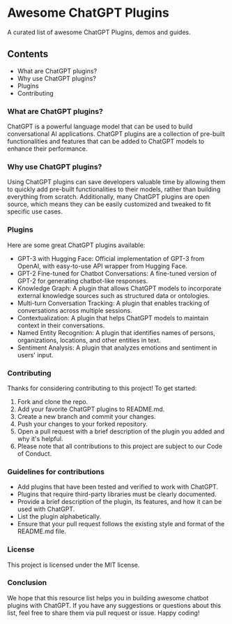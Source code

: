 # Awesome ChatGPT Plugins

A curated list of awesome ChatGPT Plugins, demos and guides.

## Contents

- What are ChatGPT plugins?
- Why use ChatGPT plugins?
- Plugins
- Contributing

### What are ChatGPT plugins?

ChatGPT is a powerful language model that can be used to build conversational AI applications. ChatGPT plugins are a collection of pre-built functionalities and features that can be added to ChatGPT models to enhance their performance.

### Why use ChatGPT plugins?

Using ChatGPT plugins can save developers valuable time by allowing them to quickly add pre-built functionalities to their models, rather than building everything from scratch. Additionally, many ChatGPT plugins are open source, which means they can be easily customized and tweaked to fit specific use cases.

### Plugins

Here are some great ChatGPT plugins available:

- GPT-3 with Hugging Face: Official implementation of GPT-3 from OpenAI, with easy-to-use API wrapper from Hugging Face.
- GPT-2 Fine-tuned for Chatbot Conversations: A fine-tuned version of GPT-2 for generating chatbot-like responses.
- Knowledge Graph: A plugin that allows ChatGPT models to incorporate external knowledge sources such as structured data or ontologies.
- Multi-turn Conversation Tracking: A plugin that enables tracking of conversations across multiple sessions.
- Contextualization: A plugin that helps ChatGPT models to maintain context in their conversations.
- Named Entity Recognition: A plugin that identifies names of persons, organizations, locations, and other entities in text.
- Sentiment Analysis: A plugin that analyzes emotions and sentiment in users' input.

### Contributing

Thanks for considering contributing to this project! To get started:

1. Fork and clone the repo.
2. Add your favorite ChatGPT plugins to README.md.
3. Create a new branch and commit your changes.
4. Push your changes to your forked repository.
5. Open a pull request with a brief description of the plugin you added and why it's helpful.
6. Please note that all contributions to this project are subject to our Code of Conduct.

### Guidelines for contributions

- Add plugins that have been tested and verified to work with ChatGPT.
- Plugins that require third-party libraries must be clearly documented.
- Provide a brief description of the plugin, its features, and how it can be used with ChatGPT.
- List the plugin alphabetically.
- Ensure that your pull request follows the existing style and format of the README.md file.

### License

This project is licensed under the MIT license.

### Conclusion

We hope that this resource list helps you in building awesome chatbot plugins with ChatGPT. If you have any suggestions or questions about this list, feel free to share them via pull request or issue. Happy coding!
